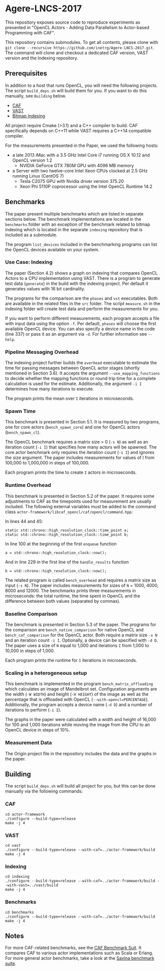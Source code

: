 # Agere-LNCS-2017

This repository exposes source code to reproduce experiments as presented in "OpenCL Actors - Adding Data Parallelism to Actor-based Programming with CAF".

This repository contains submodules. To get all contents, please clone with `git clone --recursive https://github.com/inetrg/Agere-LNCS-2017.git`. The command will clone and checkout a dedicated CAF version, VAST version and the Indexing repository.



## Prerequisites

In addition to a host that runs OpenCL, you will need the following projects. The script `build_deps.sh` will build them for you. If you want to do this manually, see `Building` below.

- [CAF](https://github.com/actor-framework/actor-framework)
- [VAST](https://github.com/vast-io/vast)
- [Bitmap Indexing](https://github.com/josephnoir/indexing)

All project require Cmake (>3.1) and a C++ compiler to build. CAF specifically depends on C++11 while VAST requires a C++14 compatible compiler.

For the measurements presented in the Paper, we used the following hosts:
- a late 2013 iMac with a 3.5 GHz Intel Core i7 running OS X 10.12 and OpenCL version 1.2
  - NVIDIA GeForce GTX 780M GPU with 4096 MB memory
- a Server with two twelve-core Intel Xeon CPUs clocked at 2.5 GHz running Linux (CentOS 7)
  - Tesla C2075 GPU with Nvidia driver version 375.20
  - Xeon Phi 5110P coprocessor using the Intel OpenCL Runtime 14.2



## Benchmarks

The paper present multiple benchmarks which are listed in separate sections below. The benchmark implementations are located in the `benchmarks` folder with an exception of the benchmark related to bitmap indexing which is located in the separate `indexing` repository that is included as a submodule.

The program `list_devices` included in the benchmarking programs can list the OpenCL devices available on your system.


### Use Case: Indexing

The paper (Section 4.2) shows a graph on indexing that compares OpenCL Actors to a CPU implementation using VAST. There is a program to generate test data (`generate`) in the build with the indexing project. Per default it generates values with 16 bit cardinality.

The programs for the comparison are the `phases` and `vst` executables. Both are available in the related files in the `src` folder. The script `measure.sh` in the indexing folder will create test data and perform the measurements for you.

If you want to perform different measurements, each program accepts a file with input data using the option `-f`. Per default, `phases` will choose the first available OpenCL device. You can also specify a device name in the code (line 337) or pass it as an argument via `-d`. For further information see `--help`.


### Pipeline Messaging Overhead

The indexing project further builds the `overhead` executable to estimate the time for passing messages between OpenCL actor stages (shortly mentioned in Section 3.6). It accepts the argument `--use_mapping_functions` to decide whether the mapping functions or round trip time for a complete calculation is used for the estimate. Additionally, the argument `-i I` determines how many iterations to execute.

The program prints the mean over `I` iterations in microseconds.


### Spawn Time

This benchmark is presented in Section 5.1. It is measured by two programs, one for core actors (`bench_spawn_core`) and one for OpenCL actors (`bench_spawn_cl`).

The OpenCL benchmark requires a matrix size > 0  (`-s N`) as well as an iteration count (`-i I`) that specifies how many actors will be spawned. The core actor benchmark only requires the iteration count (`-i I`) and ignores the size argument. The paper includes measurements for values of I from 100,000 to 1,000,000 in steps of 100,000.

Each program prints the time to create `I` actors in microseconds.


### Runtime Overhead

This benchmark is presented in Section 5.2 of the paper. It requires some adjustments to CAF as the timepoints used for measurement are usually included. The following external variables must be added to the command class `actor-framework/libcaf_opencl/caf/opencl/command.hpp`:

In lines 44 and 45:
```
static std::chrono::high_resolution_clock::time_point a;
static std::chrono::high_resolution_clock::time_point b;
```

In line 100 at the beginning of the first `enqueue` function
```
a = std::chrono::high_resolution_clock::now();
```

And in line 229 in the first line of the `handle_results` function
```
b = std::chrono::high_resolution_clock::now();
```

The related program is called `bench_overhead` and requires a matrix size as input (`-s N`). The paper includes measurements for sizes of `N` = 1000, 4000, 8000 and 12000. The benchmarks prints three measurements in microseconds: the total runtime, the time spent in OpenCL and the difference between both values (separated by commas).


### Baseline Comparison

The benchmark is presented in Section 5.3 of the paper. The programs for the comparison are `bench_native_comparison` for native OpenCL and `bench_caf_comparison` for the OpenCL actor. Both require a matrix size `-s N` and an iteration count `-i I`. Optionally, a device can be specified with `-d D`. The paper uses a size of `N` equal to 1,000 and iterations `I` from 1,000 to 10,000 in steps of 1,000.

Each program prints the runtime for `I` iterations in microseconds.


### Scaling in a heterogeneous setup

This benchmark is implemented in the program `bench_matrix_offloading` which calculates an image of Mandelbrot set. Configuration arguments are the width (`-W WIDTH`) and height (`-H HEIGHT`) of the image as well as the percentage that is offloaded with OpenCL (`--with-opencl=PERCENTAGE`). Additionally, the program accepts a device name (`-d D`) and a number of iterations to perform (`-i I`).

The graphs in the paper were calculated with a width and height of 16,000 for 100 and 1,000 iterations while moving the image from the CPU to an OpenCL device in steps of 10%.


### Measurement Data

The Origin project file in the repository includes the data and the graphs in the paper.



## Building

The script `build_deps.sh` will build all project for you, but this can be done manually via the following commands:


### CAF

```
cd actor-framework
./configure --build-type=release
make -j 4
```


### VAST

```
cd vast
./configure --build-type=release --with-caf=../actor-framework/build
make -j 4
```


### Indexing

```
cd indexing
./configure --build-type=release --with-caf=../actor-framework/build --with-vast=../vast/build
make -j 4
```


### Benchmarks

```
cd benchmarks
./configure --build-type=release --with-caf=../actor-framework/build
make -j 4
```



## Notes

For more CAF-related benchmarks, see the [CAF Benchmark Suit](https://github.com/actor-framework/benchmarks). It compares CAF to various actor implementations such as Scala or Erlang. For more general actor benchmarks, take a look at the [Savina benchmark suite](https://github.com/shamsimam/savina).
